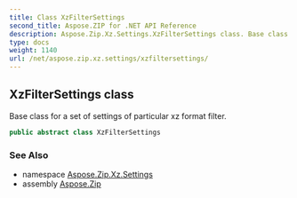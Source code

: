 ```yaml
---
title: Class XzFilterSettings
second_title: Aspose.ZIP for .NET API Reference
description: Aspose.Zip.Xz.Settings.XzFilterSettings class. Base class for a set of settings of particular xz format filter
type: docs
weight: 1140
url: /net/aspose.zip.xz.settings/xzfiltersettings/
---
```

## XzFilterSettings class

Base class for a set of settings of particular xz format filter.

```csharp
public abstract class XzFilterSettings
```

### See Also

* namespace [Aspose.Zip.Xz.Settings](../../aspose.zip.xz.settings/)
* assembly [Aspose.Zip](../../)


